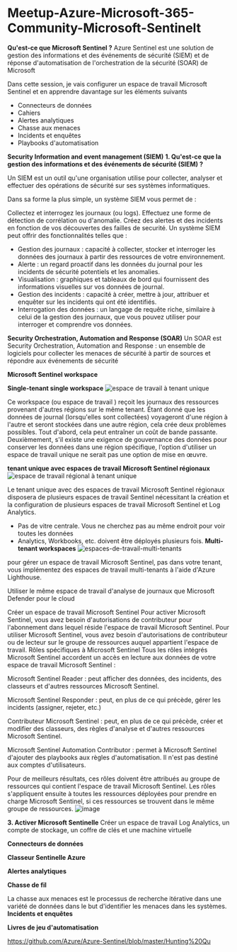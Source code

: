 # Meetup-Azure-Microsoft-365-Community-Microsoft-Sentinelt 


 **Qu'est-ce que Microsoft Sentinel ?**
Azure Sentinel est une solution de gestion des informations et des événements de sécurité (SIEM) et de réponse d'automatisation de l'orchestration de la sécurité (SOAR) de Microsoft

Dans cette session, je vais configurer un espace de travail Microsoft Sentinel et en apprendre davantage sur les éléments suivants
* Connecteurs de données
* Cahiers
* Alertes analytiques
* Chasse aux menaces
* Incidents et enquêtes
* Playbooks d'automatisation


**Security Information and event management (SIEM)**
**1. Qu'est-ce que la gestion des informations et des événements de sécurité (SIEM) ?**

Un SIEM est un outil qu'une organisation utilise pour collecter, analyser et effectuer des opérations de sécurité sur ses systèmes informatiques. 

Dans sa forme la plus simple, un système SIEM vous permet de :

Collectez et interrogez les journaux (ou logs).
Effectuez une forme de détection de corrélation ou d'anomalie.
Créez des alertes et des incidents en fonction de vos découvertes des failles de securité.
Un système SIEM peut offrir des fonctionnalités telles que :

* Gestion des journaux : capacité à collecter, stocker et interroger les données des journaux à partir des ressources de votre environnement.
* Alerte : un regard proactif dans les données du journal pour les incidents de sécurité potentiels et les anomalies.
* Visualisation : graphiques et tableaux de bord qui fournissent des informations visuelles sur vos données de journal.
* Gestion des incidents : capacité à créer, mettre à jour, attribuer et enquêter sur les incidents qui ont été identifiés.
* Interrogation des données : un langage de requête riche, similaire à celui de la gestion des journaux, que vous pouvez utiliser pour interroger et comprendre vos données.


**Security Orchestration, Automation and Response (SOAR)**
Un SOAR est Security Orchestration, Automation and Response : un ensemble de logiciels pour collecter les menaces de sécurité à partir de sources et répondre aux événements de sécurité


**Microsoft Sentinel workspace**

**Single-tenant single workspace**
![espace de travail à tenant unique](https://user-images.githubusercontent.com/108787059/205441652-79dbed21-48a0-4faa-876c-d16ba12ea2cc.png)

Ce workspace (ou  espace de travail ) reçoit les journaux des ressources provenant d'autres régions sur le  même tenant. Étant donné que les données de journal (lorsqu'elles sont collectées) voyageront d'une région à l'autre et seront stockées dans une autre région, cela crée deux problèmes possibles. Tout d'abord, cela peut entraîner un coût de bande passante. Deuxièmement, s'il existe une exigence de gouvernance des données pour conserver les données dans une région spécifique, l'option d'utiliser un espace de travail unique ne serait pas une option de mise en œuvre.

**tenant unique avec espaces de travail Microsoft Sentinel régionaux**
![espace de travail régional à tenant unique](https://user-images.githubusercontent.com/108787059/205441664-cd1652b4-0a5e-4b79-b2c0-53474e2621c2.png)

Le tenant unique avec des espaces de travail Microsoft Sentinel régionaux disposera de plusieurs espaces de travail Sentinel nécessitant la création et la configuration de plusieurs espaces de travail Microsoft Sentinel et Log Analytics.
* Pas de vitre centrale. Vous ne cherchez pas au même endroit pour voir toutes les données
* Analytics, Workbooks, etc. doivent être déployés plusieurs fois.
**Multi-tenant workspaces**
![espaces-de-travail-multi-tenants](https://user-images.githubusercontent.com/108787059/205441668-f2482989-ac0b-474d-92d2-3d5579479a64.png)

pour gérer un espace de travail Microsoft Sentinel, pas dans votre tenant, vous implémentez des espaces de travail multi-tenants à l'aide d'Azure Lighthouse.

Utiliser le même espace de travail d'analyse de journaux que Microsoft Defender pour le cloud

Créer un espace de travail Microsoft Sentinel
Pour activer Microsoft Sentinel, vous avez besoin d'autorisations de contributeur pour l'abonnement dans lequel réside l'espace de travail Microsoft Sentinel. Pour utiliser Microsoft Sentinel, vous avez besoin d'autorisations de contributeur ou de lecteur sur le groupe de ressources auquel appartient l'espace de travail.
Rôles spécifiques à Microsoft Sentinel
Tous les rôles intégrés Microsoft Sentinel accordent un accès en lecture aux données de votre espace de travail Microsoft Sentinel :

Microsoft Sentinel Reader : peut afficher des données, des incidents, des classeurs et d'autres ressources Microsoft Sentinel.

Microsoft Sentinel Responder : peut, en plus de ce qui précède, gérer les incidents (assigner, rejeter, etc.)

Contributeur Microsoft Sentinel : peut, en plus de ce qui précède, créer et modifier des classeurs, des règles d'analyse et d'autres ressources Microsoft Sentinel.

Microsoft Sentinel Automation Contributor : permet à Microsoft Sentinel d'ajouter des playbooks aux règles d'automatisation. Il n'est pas destiné aux comptes d'utilisateurs.

Pour de meilleurs résultats, ces rôles doivent être attribués au groupe de ressources qui contient l'espace de travail Microsoft Sentinel. Les rôles s'appliquent ensuite à toutes les ressources déployées pour prendre en charge Microsoft Sentinel, si ces ressources se trouvent dans le même groupe de ressources.
![image](https://user-images.githubusercontent.com/108787059/205442362-979c288a-74b9-47bd-8d06-42176ab6274c.png)

**3. Activer Microsoft Sentinelle**
Créer un espace de travail Log Analytics, un compte de stockage, un coffre de clés et une machine virtuelle

**Connecteurs de données**

**Classeur Sentinelle Azure**

**Alertes analytiques**

**Chasse de fil**

La chasse aux menaces est le processus de recherche itérative dans une variété de données dans le but d'identifier les menaces dans les systèmes.
**Incidents et enquêtes**

**Livres de jeu d'automatisation**



https://github.com/Azure/Azure-Sentinel/blob/master/Hunting%20Qu